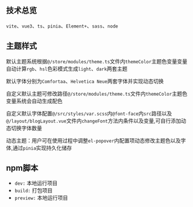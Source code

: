 ## 技术总览

`vite`、`vue3`、`ts`、`pinia`、`Element+`、`sass`、`node`

## 主题样式

默认主题系统根据`@/store/modules/theme.ts`文件内`themeColor`主题色变量变量自动计算`rgb`、`hsl`色彩模式生成`light`、`dark`两套主题

默认字体分别为`Comfortaa`、`Helvetica Neue`两套字体并实现动态切换

自定义默认主题可修改路径`@/store/modules/theme.ts`文件内`themeColor`主题色变量系统会自动生成配色

自定义默认字体配置`@/src/styles/var.scss`内`@font-face`内`src`路径以及`@/layout/blogLayout.vue`文件内`changeFont`方法内条件以及变量,可自行添加动态切换字体数量

动态主题：用户可在使用过程中调整`el-popover`内配置项动态修改主题色以及字体,通过`pinia`实现持久化储存

## npm脚本

- `dev:` 本地运行项目
- `build:` 打包项目
- `preview:` 本地运行项目


